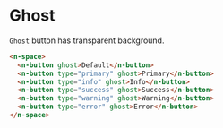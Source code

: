 # Ghost

`Ghost` button has transparent background.

```html
<n-space>
  <n-button ghost>Default</n-button>
  <n-button type="primary" ghost>Primary</n-button>
  <n-button type="info" ghost>Info</n-button>
  <n-button type="success" ghost>Success</n-button>
  <n-button type="warning" ghost>Warning</n-button>
  <n-button type="error" ghost>Error</n-button>
</n-space>
```
